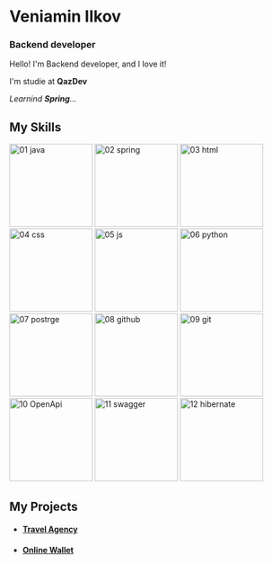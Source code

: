 # Veniamin Ilkov
### Backend developer
<!--
I 💜 **Backend**.
-->
Hello! I'm Backend developer, and I love it!

I'm studie at __QazDev__

_Learnind **Spring**..._

<!--
### Just take a look at [my CV](https://)!
-->
## My Skills

<img width="148" alt="01 java" src="https://github.com/venyaka/venyaka/assets/112535019/c7975397-d958-47ab-9611-5f081e7897ab">
<img width="148" alt="02 spring" src="https://github.com/venyaka/venyaka/assets/112535019/5adee285-7989-457d-bdd1-c9ce6b77a841">
<img width="148" alt="03 html" src="https://github.com/venyaka/venyaka/assets/112535019/93c622b8-0d4d-4f8b-93d7-0eab536d5da5">
<img width="148" alt="04 css" src="https://github.com/venyaka/venyaka/assets/112535019/cf553b0d-d4a0-4a24-ae2f-2754c24e2a7f">
<img width="148" alt="05 js" src="https://github.com/venyaka/venyaka/assets/112535019/bfae2e39-7fbf-4580-9da3-44ff5a9e0580">
<img width="148" alt="06 python" src="https://github.com/venyaka/venyaka/assets/112535019/fa0ce351-c51c-410e-87ce-5fe29fa842cd">
<img width="148" alt="07 postrge" src="https://github.com/venyaka/venyaka/assets/112535019/8f229d74-50ca-4109-b930-723b5aea8322">
<img width="148" alt="08 github" src="https://github.com/venyaka/venyaka/assets/112535019/00278017-6742-4042-bb3c-9c8486977c20">
<img width="148" alt="09 git" src="https://github.com/venyaka/venyaka/assets/112535019/b340b6d8-bc6b-40c2-8616-6549cf130d52">
<img width="148" alt="10 OpenApi" src="https://github.com/venyaka/venyaka/assets/112535019/6462313c-68c2-4fc8-b282-882dcd2247c3">
<img width="148" alt="11 swagger" src="https://github.com/venyaka/venyaka/assets/112535019/e641ba09-acb8-416b-807b-6d994a537e57">
<img width="148" alt="12 hibernate" src="https://github.com/venyaka/venyaka/assets/112535019/15ea69f3-d5a4-46e9-a846-4e2cae3a3493">

## My Projects
- #### [Travel Agency](https://github.com/venyaka/TravelAgency)
- #### [Online Wallet](https://github.com/venyaka/online-wallet)
<!--
**venyaka/venyaka** is a ✨ _special_ ✨ repository because its `README.md` (this file) appears on your GitHub profile.

Here are some ideas to get you started:

- 🔭 I’m currently working on ...
- 🌱 I’m currently learning ...
- 👯 I’m looking to collaborate on ...
- 🤔 I’m looking for help with ...
- 💬 Ask me about ...
- 📫 How to reach me: ...
- 😄 Pronouns: ...
- ⚡ Fun fact: ...
-->
